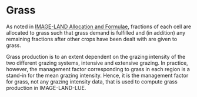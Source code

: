 # Grass

As noted in <a href='IMAGE-LAND Allocation and Formulae.html'>IMAGE-LAND Allocation and Formulae</a>, fractions of each cell are allocated to grass such that grass demand is fulfilled and (in addition) any remaining fractions after other crops have been dealt with are given to grass.

Grass production is to an extent dependent on the grazing intensity of the two different grazing systems, intensive and extensive grazing. In practice, however, the management factor corresponding to grass in each region is a stand-in for the mean grazing intensity. Hence, it is the management factor for grass, not any grazing intensity data, that is used to compute grass production in IMAGE-LAND-LUE.
